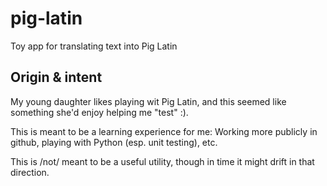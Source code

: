 # pig-latin
Toy app for translating text into Pig Latin

## Origin & intent
My young daughter likes playing wit Pig Latin, and this seemed like something
she'd enjoy helping me "test" :).

This is meant to be a learning experience for me:  Working more publicly in
github, playing with Python (esp. unit testing), etc.

This is /not/ meant to be a useful utility, though in time it might drift in
that direction.
